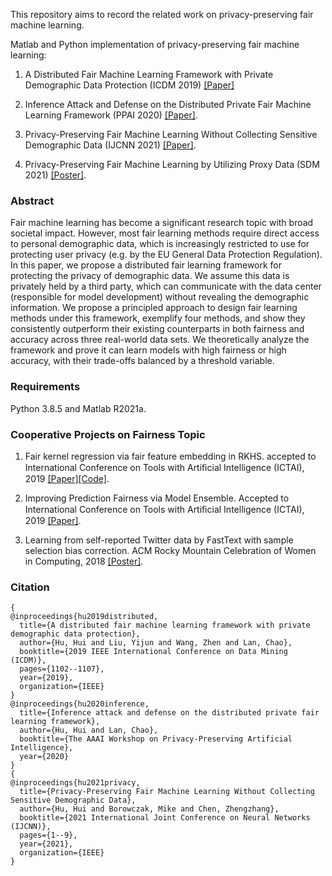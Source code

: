 This repository aims to record the related work on privacy-preserving fair machine learning.

Matlab and Python implementation of privacy-preserving fair machine learning:

1. A Distributed Fair Machine Learning Framework with Private Demographic Data Protection (ICDM 2019) [[Paper]](https://arxiv.org/abs/1909.08081) 

2. Inference Attack and Defense on the Distributed Private Fair Machine Learning Framework (PPAI 2020) [[Paper]](https://www2.isye.gatech.edu/~fferdinando3/cfp/PPAI20/papers/paper_26.pdf).

3. Privacy-Preserving Fair Machine Learning Without Collecting Sensitive Demographic Data (IJCNN 2021) [[Paper]](https://ieeexplore.ieee.org/document/9534017).

4. Privacy-Preserving Fair Machine Learning by Utilizing Proxy Data (SDM 2021) [[Poster]](https://github.com/HuiHu1/Cooperative-Projects/blob/main/SDM2021.pdf).


### Abstract
Fair machine learning has become a significant research topic with broad societal impact. However, most fair learning methods require direct access to personal demographic
data, which is increasingly restricted to use for protecting user privacy (e.g. by the EU General Data Protection Regulation). In this paper, we propose a distributed fair learning framework for protecting the privacy of demographic data. We assume this data is privately held by a third party, which can communicate with the data center (responsible for model development) without revealing the demographic information. We propose a principled approach to design fair learning methods under this framework, exemplify four methods, and show they consistently outperform their existing counterparts in both fairness and accuracy across three real-world data sets. We theoretically analyze the framework and prove it can learn models with high fairness or high accuracy, with their trade-offs balanced by a threshold variable.

### Requirements

Python 3.8.5 and Matlab R2021a.

### Cooperative Projects on Fairness Topic
1. Fair kernel regression via fair feature embedding in RKHS. accepted to International Conference on Tools with Artiﬁcial Intelligence (ICTAI), 2019
[[Paper]](https://arxiv.org/abs/1907.02242)[[Code]](https://github.com/aokray/FFE).

2. Improving Prediction Fairness via Model Ensemble. Accepted to International Conference on Tools with Artiﬁcial Intelligence (ICTAI), 2019
[[Paper]](https://ieeexplore.ieee.org/abstract/document/8995403).

3. Learning from self-reported Twitter data by FastText with sample selection bias correction. ACM Rocky Mountain Celebration of Women in Computing, 2018 [[Poster]](https://github.com/HuiHu1/Cooperative-Projects/blob/main/Learning%20from%20self-reported%20Twitter%20data%20by%20FastText%20with%20sample%20selection%20bias%20correction.pdf).

### Citation

```
{
@inproceedings{hu2019distributed,
  title={A distributed fair machine learning framework with private demographic data protection},
  author={Hu, Hui and Liu, Yijun and Wang, Zhen and Lan, Chao},
  booktitle={2019 IEEE International Conference on Data Mining (ICDM)},
  pages={1102--1107},
  year={2019},
  organization={IEEE}
}
@inproceedings{hu2020inference,
  title={Inference attack and defense on the distributed private fair learning framework},
  author={Hu, Hui and Lan, Chao},
  booktitle={The AAAI Workshop on Privacy-Preserving Artificial Intelligence},
  year={2020}
}
{
@inproceedings{hu2021privacy,
  title={Privacy-Preserving Fair Machine Learning Without Collecting Sensitive Demographic Data},
  author={Hu, Hui and Borowczak, Mike and Chen, Zhengzhang},
  booktitle={2021 International Joint Conference on Neural Networks (IJCNN)},
  pages={1--9},
  year={2021},
  organization={IEEE}
}
```
